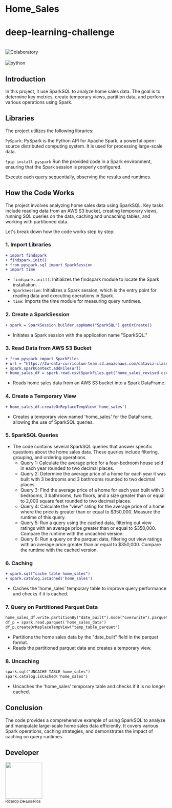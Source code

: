 # Home_Sales

# deep-learning-challenge

<div style="display: inline_block"><br/>
  <img align="center" alt="Colaboratory" src="https://img.shields.io/badge/Colab-F9AB00?style=for-the-badge&logo=googlecolab&color=525252" />

<div style="display: inline_block"><br/>
  <img align="center" alt="python" src="http://ForTheBadge.com/images/badges/made-with-python.svg" />


  ## Introduction

In this project, it use SparkSQL to analyze home sales data. The goal is to determine key metrics, create temporary views, partition data, and perform various operations using Spark. 

## Libraries

The project utilizes the following libraries:

`PySpark`: PySpark is the Python API for Apache Spark, a powerful open-source distributed computing system. It is used for processing large-scale data.

`!pip install pyspark` Run the provided code in a Spark environment, ensuring that the Spark session is properly configured.

Execute each query sequentially, observing the results and runtimes.

## How the Code Works

The project involves analyzing home sales data using SparkSQL. Key tasks include reading data from an AWS S3 bucket, creating temporary views, running SQL queries on the data, caching and uncaching tables, and working with partitioned data.

Let's break down how the code works step by step:

### 1. Import Libraries

```diff
+ import findspark
+ findspark.init()
+ from pyspark.sql import SparkSession
+ import time
```

* `findspark.init()`: Initializes the findspark module to locate the Spark installation.
* `SparkSession`: Initializes a Spark session, which is the entry point for reading data and executing operations in Spark.
* `time`: Imports the time module for measuring query runtimes.
  
### 2. Create a SparkSession

```diff
+ spark = SparkSession.builder.appName("SparkSQL").getOrCreate()
```

* Initiates a Spark session with the application name "SparkSQL."

### 3. Read Data from AWS S3 Bucket
  
```diff
+ from pyspark import SparkFiles
+ url = "https://2u-data-curriculum-team.s3.amazonaws.com/dataviz-classroom/v1.2/22-big-data/home_sales_revised.csv"
+ spark.sparkContext.addFile(url)
+ home_sales_df = spark.read.csv(SparkFiles.get("home_sales_revised.csv"), sep=",", header=True)
```
* Reads home sales data from an AWS S3 bucket into a Spark DataFrame.

### 4. Create a Temporary View
```diff
+ home_sales_df.createOrReplaceTempView('home_sales')
```
* Creates a temporary view named 'home_sales' for the DataFrame, allowing the use of SparkSQL queries.

### 5. SparkSQL Queries

* The code contains several SparkSQL queries that answer specific questions about the home sales data. These queries include filtering, grouping, and ordering operations.
  * Query 1: Calculate the average price for a four-bedroom house sold in each year rounded to two decimal places.
  * Query 2: Determine the average price of a home for each year it was built with 3 bedrooms and 3 bathrooms rounded to two decimal places.
  * Query 3: Find the average price of a home for each year built with 3 bedrooms, 3 bathrooms, two floors, and a size greater than or equal to 2,000 square feet rounded to two decimal places.
  * Query 4: Calculate the "view" rating for the average price of a home where the price is greater than or equal to $350,000. Measure the runtime of this query.
  * Query 5: Run a query using the cached data, filtering out view ratings with an average price greater than or equal to $350,000. Compare the runtime with the uncached version.
  * Query 6: Run a query on the parquet data, filtering out view ratings with an average price greater than or equal to $350,000. Compare the runtime with the cached version.

### 6.  Caching

```diff
+ spark.sql("cache table home_sales")
+ spark.catalog.isCached('home_sales')
```
* Caches the 'home_sales' temporary table to improve query performance and checks if it is cached.

### 7. Query on Partitioned Parquet Data

```diff
home_sales_df.write.partitionBy("date_built").mode("overwrite").parquet("home_sales_data")
df_p = spark.read.parquet('home_sales_data')
df_p.createOrReplaceTempView("temp_table_parquet")
```
* Partitions the home sales data by the "date_built" field in the parquet format.
* Reads the partitioned parquet data and creates a temporary view.

### 8. Uncaching

```diff
spark.sql("UNCACHE TABLE home_sales")
spark.catalog.isCached('home_sales')
```
* Uncaches the 'home_sales' temporary table and checks if it is no longer cached.

## Conclusion

The code provides a comprehensive example of using SparkSQL to analyze and manipulate large-scale home sales data efficiently. It covers various Spark operations, caching strategies, and demonstrates the impact of caching on query runtimes.

## Developer

[<img src="https://avatars.githubusercontent.com/u/133066908?v=4" width=115><br><sub>Ricardo De Los Rios</sub>](https://github.com/ricardodelosrios) 
